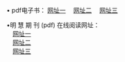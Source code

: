 &#8226; pdf电子书：
<a href="http://css22.ga/p/" target="_blank">网址一</a>
　<a href="http://tv555.cf/p/" target="_blank">网址二</a>
　<a href="http://qq404.cf/p/" target="_blank">网址三</a><br />

&#8226;明 慧 期 刊 (pdf) 在线阅读网址：<br />
　<a href="http://css22.ga/p/" target="_blank">网址一</a><br />
　<a href="http://tv555.cf/p/" target="_blank">网址二</a><br />
　<a href="http://qq404.cf/p/" target="_blank">网址三</a><br />
